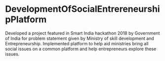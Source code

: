 # DevelopmentOfSocialEntrereneurshipPlatform
Developed a project featured in Smart India hackathon 2018 by Government of India for problem statement given by Ministry of skill development and Entrepreneurship.
Implemented platform to help aid ministries bring all social issues on a common platform and help entrepreneurs explore these issues.
